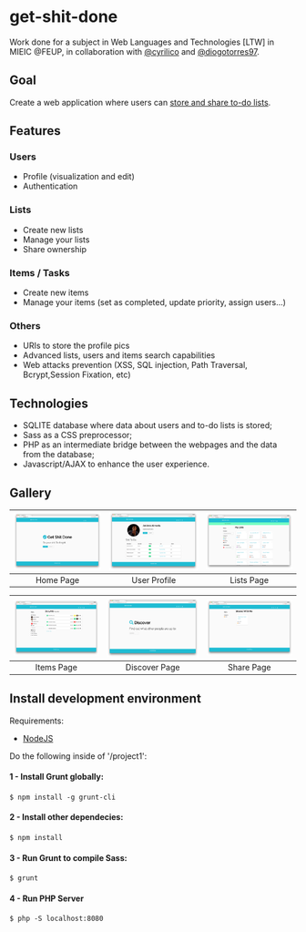 # get-shit-done 

Work done for a subject in Web Languages and Technologies [LTW] in MIEIC @FEUP, in collaboration with [@cyrilico](https://github.com/cyrilico) and [@diogotorres97](https://github.com/diogotorres97).
 
## Goal
Create a web application where users can [store and share to-do lists](https://web.fe.up.pt/~arestivo/page/courses/2017/ltw/project/).  

## Features
### Users
 * Profile (visualization and edit)
 * Authentication
 
### Lists
 * Create new lists
 * Manage your lists
 * Share ownership
 
### Items / Tasks
 * Create new items
 * Manage your items (set as completed, update priority, assign users...)
 
### Others
 * URIs to store the profile pics
 * Advanced lists, users and items search capabilities
 * Web attacks prevention (XSS, SQL injection, Path Traversal, Bcrypt,Session Fixation, etc)

## Technologies
* SQLITE database where data about users and to-do lists is stored;
* Sass as a CSS preprocessor;
* PHP as an intermediate bridge between the webpages and the data from the database;
* Javascript/AJAX to enhance the user experience.

## Gallery

| [<img src="/res/mainPage.png" width="256" heigth="256">](/res/mainPage.png)                                                                   | [<img src="/res/profilePage.png" width="256" heigth="256">](/res/profilePage.png)                                                             | [<img src="/res/listsPage.png" width="256" heigth="256">](/res/listsPage.png) |
|:---:|:---:|:---:|
| Home Page | User Profile | Lists Page |

| [<img src="/res/itemPage.png" width="256" heigth="12">](/res/itemPage.png)                                                        | [<img src="/res/discoverPage.png" width="256" heigth="256">](/res/discoverPage.png)                                               | [<img src="/res/sharePage.png" width="256" heigth="256">](/res/sharePage.png) |
|:---:|:---:|:---:|
| Items Page | Discover Page | Share Page |

## Install development environment
Requirements:
* [NodeJS](https://nodejs.org/en/)

Do the following inside of '/project1':

#### 1 - Install Grunt globally:

    $ npm install -g grunt-cli
    
#### 2 - Install other dependecies: 

    $ npm install
#### 3 - Run Grunt to compile Sass:

    $ grunt
#### 4 - Run PHP Server

    $ php -S localhost:8080
    
